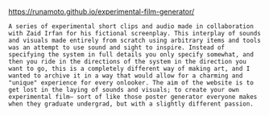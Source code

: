 https://runamoto.github.io/experimental-film-generator/


    A series of experimental short clips and audio made in collaboration with Zaid Irfan for his fictional screenplay. This interplay of sounds and visuals made entirely from scratch using arbitrary items and tools was an attempt to use sound and sight to inspire. Instead of specifying the system in full details you only specify somewhat, and then you ride in the directions of the system in the direction you want to go, this is a completely different way of making art, and I wanted to archive it in a way that would allow for a charming and "unique" experience for every onlooker. The aim of the website is to get lost in the laying of sounds and visuals; to create your own experimental film— sort of like those poster generator everyone makes when they graduate undergrad, but with a slightly different passion.

